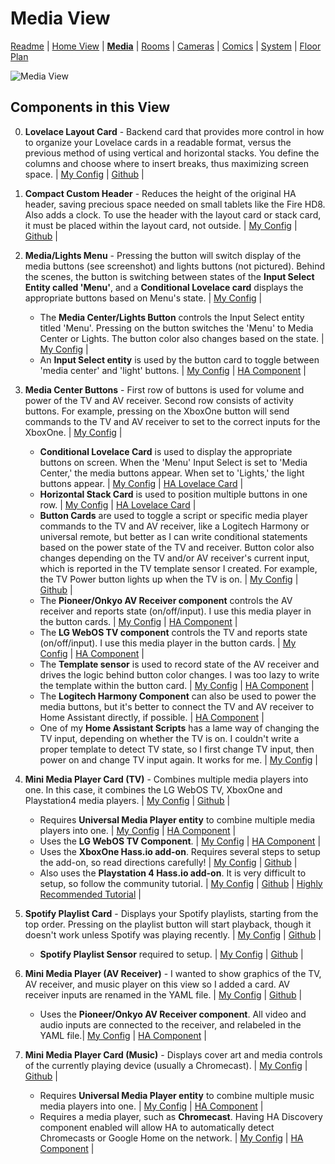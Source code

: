 # Media View

[Readme](README.md) |
[Home View](home.md) |  [**Media**](media.md) | [Rooms](rooms.md) | [Cameras](cameras.md) | [Comics](comics.md) | [System](system.md) | [Floor Plan](floorplan.md) 

![Media View](https://github.com/dnguyen800/home-assistant-configuration-example/blob/master/images/media.png?raw=true)


## Components in this View
0) **Lovelace Layout Card** - Backend card that provides more control in how to organize your Lovelace cards in a readable format, versus the previous method of using vertical and horizontal stacks. You define the columns and choose where to insert breaks, thus maximizing screen space. | [My Config](https://github.com/dnguyen800/home-assistant-configuration-example/blob/69a72819c70b0e225380bc8e54fc621b6551976f/configuration/ui-lovelace.yaml#L138-L144) | [Github](https://github.com/thomasloven/lovelace-layout-card) |

1) **Compact Custom Header** - Reduces the height of the original HA header, saving precious space needed on small tablets like the Fire HD8. Also adds a clock. To use the header with the layout card or stack card, it must be placed within the layout card, not outside. | [My Config](https://github.com/dnguyen800/home-assistant-configuration-example/blob/69a72819c70b0e225380bc8e54fc621b6551976f/configuration/ui-lovelace.yaml#L145-L148) | [Github](https://github.com/maykar/compact-custom-header/) |

2) **Media/Lights Menu** - Pressing the button will switch display of the media buttons (see screenshot) and lights buttons (not pictured). Behind the scenes, the button is switching between states of the **Input Select Entity called 'Menu'**, and a **Conditional Lovelace card** displays the appropriate buttons based on Menu's state. | [My Config](https://github.com/dnguyen800/home-assistant-configuration-example/blob/69a72819c70b0e225380bc8e54fc621b6551976f/configuration/ui-lovelace.yaml#L149-L329) |
    * The **Media Center/Lights Button** controls the Input Select entity titled 'Menu'. Pressing on the button switches the 'Menu' to Media Center or Lights. The button color also changes based on the state. | [My Config](https://github.com/dnguyen800/home-assistant-configuration-example/blob/69a72819c70b0e225380bc8e54fc621b6551976f/configuration/ui-lovelace.yaml#L149-L166) |
    * An **Input Select entity** is used by the button card to toggle between 'media center' and 'light' buttons. | [My Config](https://github.com/dnguyen800/home-assistant-configuration-example/blob/69a72819c70b0e225380bc8e54fc621b6551976f/configuration/configuration.yaml#L132-L136) | [HA Component](https://www.home-assistant.io/components/input_select/) |
3) **Media Center Buttons** - First row of buttons is used for volume and power of the TV and AV receiver. Second row consists of activity buttons. For example, pressing on the XboxOne button will send commands to the TV and AV receiver to set to the correct inputs for the XboxOne.  | [My Config](https://github.com/dnguyen800/home-assistant-configuration-example/blob/69a72819c70b0e225380bc8e54fc621b6551976f/configuration/ui-lovelace.yaml#L194-L329) |
    * **Conditional Lovelace Card** is used to display the appropriate buttons on screen. When the 'Menu' Input Select is set to 'Media Center,' the media buttons appear. When set to 'Lights,' the light buttons appear. | [My Config](https://github.com/dnguyen800/home-assistant-configuration-example/blob/69a72819c70b0e225380bc8e54fc621b6551976f/configuration/ui-lovelace.yaml#L168-L192) | [HA Lovelace Card](https://www.home-assistant.io/lovelace/conditional/) |
    * **Horizontal Stack Card** is used to position multiple buttons in one row. | [My Config](https://github.com/dnguyen800/home-assistant-configuration-example/blob/69a72819c70b0e225380bc8e54fc621b6551976f/configuration/ui-lovelace.yaml#L173-L192) | [HA Lovelace Card](https://www.home-assistant.io/lovelace/horizontal-stack/) | 
    * **Button Cards** are used to toggle a script or specific media player commands to the TV and AV receiver, like a Logitech Harmony or universal remote, but better as I can write conditional statements based on the power state of the TV and receiver. Button color also changes depending on the TV and/or AV receiver's current input, which is reported in the TV template sensor I created. For example, the TV Power button lights up when the TV is on. | [My Config](https://github.com/dnguyen800/home-assistant-configuration-example/blob/69a72819c70b0e225380bc8e54fc621b6551976f/configuration/ui-lovelace.yaml#L201-L245) | [Github](https://github.com/kuuji/button-card) | 
    * The **Pioneer/Onkyo AV Receiver component** controls the AV receiver and reports state (on/off/input). I use this media player in the button cards. | [My Config](https://github.com/dnguyen800/home-assistant-configuration-example/blob/69a72819c70b0e225380bc8e54fc621b6551976f/configuration/config/media_players.yaml#L25-L34) | [HA Component](https://www.home-assistant.io/components/media_player.pioneer/) |
     * The **LG WebOS TV component** controls the TV and reports state (on/off/input). I use this media player in the button cards. | [My Config](https://github.com/dnguyen800/home-assistant-configuration-example/blob/69a72819c70b0e225380bc8e54fc621b6551976f/configuration/config/media_players.yaml#L14-L19) | [HA Component](https://www.home-assistant.io/components/media_player.webostv/) |
    * The **Template sensor** is used to record state of the AV receiver and drives the logic behind button color changes. I was too lazy to write the template within the button card. | [My Config](https://github.com/dnguyen800/home-assistant-configuration-example/blob/69a72819c70b0e225380bc8e54fc621b6551976f/configuration/config/sensors.yaml#L35-L39) | [HA Component](https://www.home-assistant.io/components/sensor.template/) |
    * The **Logitech Harmony Component** can also be used to power the media buttons, but it's better to connect the TV and AV receiver to Home Assistant directly, if possible. | [HA Component](https://www.home-assistant.io/components/remote.harmony/) | 
    * One of my **Home Assistant Scripts** has a lame way of changing the TV input, depending on whether the TV is on. I couldn't write a proper template to detect TV state, so I first change TV input, then power on and change TV input again. It works for me. | [My Config](https://github.com/dnguyen800/home-assistant-configuration-example/blob/75e112542a5bb025903716e248da41cf1f652907/configuration/config/scripts.yaml#L18-L39) |

4) **Mini Media Player Card (TV)** - Combines multiple media players into one. In this case, it combines the LG WebOS TV, XboxOne and Playstation4 media players. | [My Config](https://github.com/dnguyen800/home-assistant-configuration-example/blob/69a72819c70b0e225380bc8e54fc621b6551976f/configuration/ui-lovelace.yaml#L348-L355) | [Github](https://github.com/kalkih/mini-media-player) |
    * Requires **Universal Media Player entity** to combine multiple media players into one. | [My Config](https://github.com/dnguyen800/home-assistant-configuration-example/blob/7a63a37ee0b22a8af947cab6a3688eba5ad6efe3/configuration/config/media_players.yaml#L46-L51) | [HA Component](https://www.home-assistant.io/components/media_player.universal/) | 
    * Uses the **LG WebOS TV Component**. | [My Config](https://github.com/dnguyen800/home-assistant-configuration-example/blob/7a63a37ee0b22a8af947cab6a3688eba5ad6efe3/configuration/config/media_players.yaml#L14-L19) | [HA Component](https://www.home-assistant.io/components/media_player.webostv/) | 
    * Uses the **XboxOne Hass.io add-on**. Requires several steps to setup the add-on, so read directions carefully! | [My Config](https://github.com/dnguyen800/home-assistant-configuration-example/blob/7a63a37ee0b22a8af947cab6a3688eba5ad6efe3/configuration/config/media_players.yaml#L36-L38) | [Github](https://github.com/hunterjm/hassio-addons/tree/master/xboxone) |
    * Also uses the **Playstation 4 Hass.io add-on**. It is very difficult to setup, so follow the community tutorial. | [My Config](https://github.com/dnguyen800/home-assistant-configuration-example/blob/7a63a37ee0b22a8af947cab6a3688eba5ad6efe3/configuration/config/media_players.yaml#L40-L44) | [Github](https://github.com/vkorn/hassio-addons/tree/master/ps4waker) | [Highly Recommended Tutorial](https://community.home-assistant.io/t/playstation-4-ps4-custom-component/16974/73) | 

5) **Spotify Playlist Card** - Displays your Spotify playlists, starting from the top order. Pressing on the playlist button will start playback, though it doesn't work unless Spotify was playing recently. | [My Config](https://github.com/dnguyen800/home-assistant-configuration-example/blob/69a72819c70b0e225380bc8e54fc621b6551976f/configuration/ui-lovelace.yaml#L337-L345) | [Github](https://github.com/dnguyen800/Spotify-Playlist-Card) |

    * **Spotify Playlist Sensor** required to setup. | [My Config](https://github.com/dnguyen800/home-assistant-configuration-example/blob/69a72819c70b0e225380bc8e54fc621b6551976f/configuration/config/sensors.yaml#L27-L30) | [Github](https://github.com/dnguyen800/Spotify-Playlist-Sensor) |

6) **Mini Media Player (AV Receiver)** - I wanted to show graphics of the TV, AV receiver, and music player on this view so I added a card. AV receiver inputs are renamed in the YAML file. | [My Config](https://github.com/dnguyen800/home-assistant-configuration-example/blob/69a72819c70b0e225380bc8e54fc621b6551976f/configuration/ui-lovelace.yaml#L356-L364) | [Github](https://github.com/kalkih/mini-media-player) |
    * Uses the **Pioneer/Onkyo AV Receiver component**. All video and audio inputs are connected to the receiver, and relabeled in the YAML file.| [My Config](https://github.com/dnguyen800/home-assistant-configuration-example/blob/69a72819c70b0e225380bc8e54fc621b6551976f/configuration/config/media_players.yaml#L25-L34) | [HA Component](https://www.home-assistant.io/components/media_player.pioneer/) |

7) **Mini Media Player Card (Music)** - Displays cover art and media controls of the currently playing device (usually a Chromecast). | [My Config](https://github.com/dnguyen800/home-assistant-configuration-example/blob/69a72819c70b0e225380bc8e54fc621b6551976f/configuration/ui-lovelace.yaml#L365-L373) | [Github](https://github.com/kalkih/mini-media-player) |
    * Requires **Universal Media Player entity** to combine multiple music media players into one. | [My Config](https://github.com/dnguyen800/home-assistant-configuration-example/blob/7a63a37ee0b22a8af947cab6a3688eba5ad6efe3/configuration/config/media_players.yaml#L54-L66) | [HA Component](https://www.home-assistant.io/components/media_player.universal/) | 
    * Requires a media player, such as **Chromecast**. Having HA Discovery component enabled will allow HA to automatically detect Chromecasts or Google Home on the network. | [My Config](https://github.com/dnguyen800/home-assistant-configuration-example/blob/7a63a37ee0b22a8af947cab6a3688eba5ad6efe3/configuration/configuration.yaml#L51-L52) | [HA Component](https://www.home-assistant.io/components/cast/) |